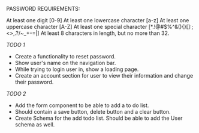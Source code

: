 PASSWORD REQUIREMENTS:

At least one digit [0-9]
At least one lowercase character [a-z]
At least one uppercase character [A-Z]
At least one special character [*.!@#$%^&(){}[]:;<>,.?/~_+-=|\]
At least 8 characters in length, but no more than 32.




*TODO 1*
- Create a functionality to reset password. 
- Show user's name on the navigation bar.
- While trying to login user in, show a loading page.
- Create an account section for user to view their information and change their password.


*TODO 2*
- Add the form component to be able to add a to do list.
- Should contain a save button, delete button and a clear button.
- Create Schema for the add todo list. Should be able to add the User schema as well.